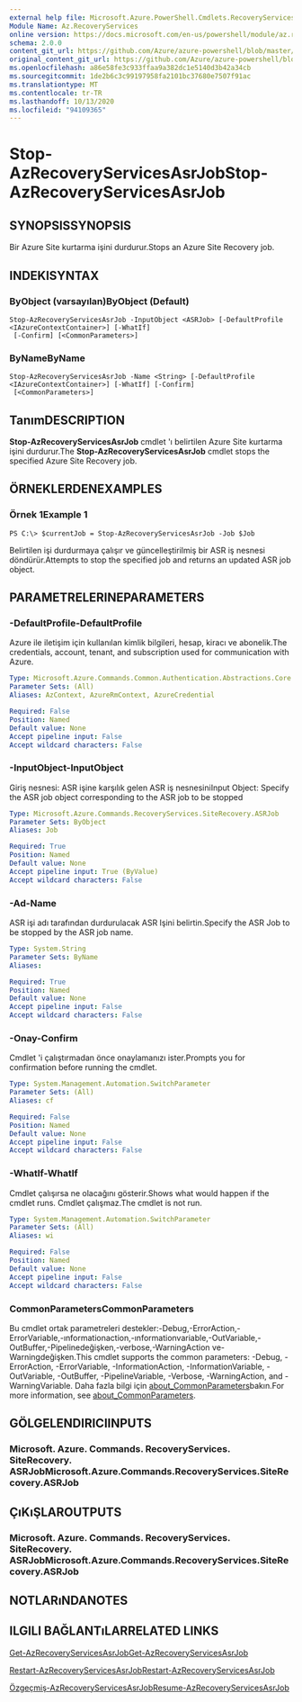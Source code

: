 ```yaml
---
external help file: Microsoft.Azure.PowerShell.Cmdlets.RecoveryServices.SiteRecovery.dll-Help.xml
Module Name: Az.RecoveryServices
online version: https://docs.microsoft.com/en-us/powershell/module/az.recoveryservices/stop-azrecoveryservicesasrjob
schema: 2.0.0
content_git_url: https://github.com/Azure/azure-powershell/blob/master/src/RecoveryServices/RecoveryServices/help/Stop-AzRecoveryServicesAsrJob.md
original_content_git_url: https://github.com/Azure/azure-powershell/blob/master/src/RecoveryServices/RecoveryServices/help/Stop-AzRecoveryServicesAsrJob.md
ms.openlocfilehash: a86e58fe3c933ffaa9a382dc1e5140d3b42a34cb
ms.sourcegitcommit: 1de2b6c3c99197958fa2101bc37680e7507f91ac
ms.translationtype: MT
ms.contentlocale: tr-TR
ms.lasthandoff: 10/13/2020
ms.locfileid: "94109365"
---
```

# <span data-ttu-id="851a8-101">Stop-AzRecoveryServicesAsrJob</span><span class="sxs-lookup"><span data-stu-id="851a8-101">Stop-AzRecoveryServicesAsrJob</span></span>

## <span data-ttu-id="851a8-102">SYNOPSIS</span><span class="sxs-lookup"><span data-stu-id="851a8-102">SYNOPSIS</span></span>
<span data-ttu-id="851a8-103">Bir Azure Site kurtarma işini durdurur.</span><span class="sxs-lookup"><span data-stu-id="851a8-103">Stops an Azure Site Recovery job.</span></span>

## <span data-ttu-id="851a8-104">INDEKI</span><span class="sxs-lookup"><span data-stu-id="851a8-104">SYNTAX</span></span>

### <span data-ttu-id="851a8-105">ByObject (varsayılan)</span><span class="sxs-lookup"><span data-stu-id="851a8-105">ByObject (Default)</span></span>
```
Stop-AzRecoveryServicesAsrJob -InputObject <ASRJob> [-DefaultProfile <IAzureContextContainer>] [-WhatIf]
 [-Confirm] [<CommonParameters>]
```

### <span data-ttu-id="851a8-106">ByName</span><span class="sxs-lookup"><span data-stu-id="851a8-106">ByName</span></span>
```
Stop-AzRecoveryServicesAsrJob -Name <String> [-DefaultProfile <IAzureContextContainer>] [-WhatIf] [-Confirm]
 [<CommonParameters>]
```

## <span data-ttu-id="851a8-107">Tanım</span><span class="sxs-lookup"><span data-stu-id="851a8-107">DESCRIPTION</span></span>
<span data-ttu-id="851a8-108">**Stop-AzRecoveryServicesAsrJob** cmdlet 'ı belirtilen Azure Site kurtarma işini durdurur.</span><span class="sxs-lookup"><span data-stu-id="851a8-108">The **Stop-AzRecoveryServicesAsrJob** cmdlet stops the specified Azure Site Recovery job.</span></span>

## <span data-ttu-id="851a8-109">ÖRNEKLERDEN</span><span class="sxs-lookup"><span data-stu-id="851a8-109">EXAMPLES</span></span>

### <span data-ttu-id="851a8-110">Örnek 1</span><span class="sxs-lookup"><span data-stu-id="851a8-110">Example 1</span></span>
```
PS C:\> $currentJob = Stop-AzRecoveryServicesAsrJob -Job $Job
```

<span data-ttu-id="851a8-111">Belirtilen işi durdurmaya çalışır ve güncelleştirilmiş bir ASR iş nesnesi döndürür.</span><span class="sxs-lookup"><span data-stu-id="851a8-111">Attempts to stop the specified job and returns an updated ASR job object.</span></span>

## <span data-ttu-id="851a8-112">PARAMETRELERINE</span><span class="sxs-lookup"><span data-stu-id="851a8-112">PARAMETERS</span></span>

### <span data-ttu-id="851a8-113">-DefaultProfile</span><span class="sxs-lookup"><span data-stu-id="851a8-113">-DefaultProfile</span></span>
<span data-ttu-id="851a8-114">Azure ile iletişim için kullanılan kimlik bilgileri, hesap, kiracı ve abonelik.</span><span class="sxs-lookup"><span data-stu-id="851a8-114">The credentials, account, tenant, and subscription used for communication with Azure.</span></span>


```yaml
Type: Microsoft.Azure.Commands.Common.Authentication.Abstractions.Core.IAzureContextContainer
Parameter Sets: (All)
Aliases: AzContext, AzureRmContext, AzureCredential

Required: False
Position: Named
Default value: None
Accept pipeline input: False
Accept wildcard characters: False
```

### <span data-ttu-id="851a8-115">-InputObject</span><span class="sxs-lookup"><span data-stu-id="851a8-115">-InputObject</span></span>
<span data-ttu-id="851a8-116">Giriş nesnesi: ASR işine karşılık gelen ASR iş nesnesini</span><span class="sxs-lookup"><span data-stu-id="851a8-116">Input Object: Specify the ASR job object corresponding to the ASR job to be stopped</span></span>

```yaml
Type: Microsoft.Azure.Commands.RecoveryServices.SiteRecovery.ASRJob
Parameter Sets: ByObject
Aliases: Job

Required: True
Position: Named
Default value: None
Accept pipeline input: True (ByValue)
Accept wildcard characters: False
```

### <span data-ttu-id="851a8-117">-Ad</span><span class="sxs-lookup"><span data-stu-id="851a8-117">-Name</span></span>
<span data-ttu-id="851a8-118">ASR işi adı tarafından durdurulacak ASR Işini belirtin.</span><span class="sxs-lookup"><span data-stu-id="851a8-118">Specify the ASR Job to be stopped by the ASR job name.</span></span>

```yaml
Type: System.String
Parameter Sets: ByName
Aliases:

Required: True
Position: Named
Default value: None
Accept pipeline input: False
Accept wildcard characters: False
```

### <span data-ttu-id="851a8-119">-Onay</span><span class="sxs-lookup"><span data-stu-id="851a8-119">-Confirm</span></span>
<span data-ttu-id="851a8-120">Cmdlet 'i çalıştırmadan önce onaylamanızı ister.</span><span class="sxs-lookup"><span data-stu-id="851a8-120">Prompts you for confirmation before running the cmdlet.</span></span>

```yaml
Type: System.Management.Automation.SwitchParameter
Parameter Sets: (All)
Aliases: cf

Required: False
Position: Named
Default value: None
Accept pipeline input: False
Accept wildcard characters: False
```

### <span data-ttu-id="851a8-121">-WhatIf</span><span class="sxs-lookup"><span data-stu-id="851a8-121">-WhatIf</span></span>
<span data-ttu-id="851a8-122">Cmdlet çalışırsa ne olacağını gösterir.</span><span class="sxs-lookup"><span data-stu-id="851a8-122">Shows what would happen if the cmdlet runs.</span></span> <span data-ttu-id="851a8-123">Cmdlet çalışmaz.</span><span class="sxs-lookup"><span data-stu-id="851a8-123">The cmdlet is not run.</span></span>

```yaml
Type: System.Management.Automation.SwitchParameter
Parameter Sets: (All)
Aliases: wi

Required: False
Position: Named
Default value: None
Accept pipeline input: False
Accept wildcard characters: False
```

### <span data-ttu-id="851a8-124">CommonParameters</span><span class="sxs-lookup"><span data-stu-id="851a8-124">CommonParameters</span></span>
<span data-ttu-id="851a8-125">Bu cmdlet ortak parametreleri destekler:-Debug,-ErrorAction,-ErrorVariable,-ınformationaction,-ınformationvariable,-OutVariable,-OutBuffer,-Pipelinedeğişken,-verbose,-WarningAction ve-Warningdeğişken.</span><span class="sxs-lookup"><span data-stu-id="851a8-125">This cmdlet supports the common parameters: -Debug, -ErrorAction, -ErrorVariable, -InformationAction, -InformationVariable, -OutVariable, -OutBuffer, -PipelineVariable, -Verbose, -WarningAction, and -WarningVariable.</span></span> <span data-ttu-id="851a8-126">Daha fazla bilgi için [about_CommonParameters](http://go.microsoft.com/fwlink/?LinkID=113216)bakın.</span><span class="sxs-lookup"><span data-stu-id="851a8-126">For more information, see [about_CommonParameters](http://go.microsoft.com/fwlink/?LinkID=113216).</span></span>

## <span data-ttu-id="851a8-127">GÖLGELENDIRICI</span><span class="sxs-lookup"><span data-stu-id="851a8-127">INPUTS</span></span>

### <span data-ttu-id="851a8-128">Microsoft. Azure. Commands. RecoveryServices. SiteRecovery. ASRJob</span><span class="sxs-lookup"><span data-stu-id="851a8-128">Microsoft.Azure.Commands.RecoveryServices.SiteRecovery.ASRJob</span></span>

## <span data-ttu-id="851a8-129">ÇıKıŞLAR</span><span class="sxs-lookup"><span data-stu-id="851a8-129">OUTPUTS</span></span>

### <span data-ttu-id="851a8-130">Microsoft. Azure. Commands. RecoveryServices. SiteRecovery. ASRJob</span><span class="sxs-lookup"><span data-stu-id="851a8-130">Microsoft.Azure.Commands.RecoveryServices.SiteRecovery.ASRJob</span></span>

## <span data-ttu-id="851a8-131">NOTLARıNDA</span><span class="sxs-lookup"><span data-stu-id="851a8-131">NOTES</span></span>

## <span data-ttu-id="851a8-132">ILGILI BAĞLANTıLAR</span><span class="sxs-lookup"><span data-stu-id="851a8-132">RELATED LINKS</span></span>

[<span data-ttu-id="851a8-133">Get-AzRecoveryServicesAsrJob</span><span class="sxs-lookup"><span data-stu-id="851a8-133">Get-AzRecoveryServicesAsrJob</span></span>](./Get-AzRecoveryServicesAsrJob.md)

[<span data-ttu-id="851a8-134">Restart-AzRecoveryServicesAsrJob</span><span class="sxs-lookup"><span data-stu-id="851a8-134">Restart-AzRecoveryServicesAsrJob</span></span>](./Restart-AzRecoveryServicesAsrJob.md)

[<span data-ttu-id="851a8-135">Özgeçmiş-AzRecoveryServicesAsrJob</span><span class="sxs-lookup"><span data-stu-id="851a8-135">Resume-AzRecoveryServicesAsrJob</span></span>](./Resume-AzRecoveryServicesAsrJob.md)
